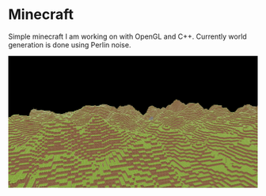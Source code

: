 # Minecraft

Simple minecraft I am working on with OpenGL and C++. Currently world generation is done using Perlin noise.

![Terrain](./Images/Top.png)

